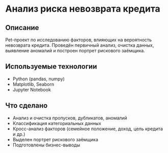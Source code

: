 # Анализ риска невозврата кредита

## Описание
Pet-проект по исследованию факторов, влияющих на вероятность невозврата кредита. Проведён первичный анализ, очистка данных, выявление аномалий и построен портрет рискового заёмщика.

## Используемые технологии
- Python (pandas, numpy)
- Matplotlib, Seaborn
- Jupyter Notebook

## Что сделано
- Анализ и очистка пропусков, дубликатов, аномалий
- Классификация категориальных данных
- Кросс-анализ факторов (семейное положение, доход, цель кредита и др.)
- Выделен портрет рискового заёмщика
- Подготовлены бизнес-выводы

